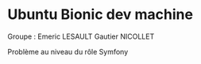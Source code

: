 # Ubuntu Bionic dev machine

Groupe : Emeric LESAULT Gautier NICOLLET

Problème au niveau du rôle Symfony
